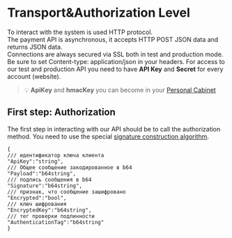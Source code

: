 # Transport&Authorization Level
To interact with the system is used HTTP protocol.  
The payment API is asynchronous, it accepts HTTP POST JSON data and returns JSON data.  
Connections are always secured via SSL both in test and production mode. Be sure to set Content-type: application/json in your headers. 
For access to our test and production API you need to have **API Key** and **Secret** for every account (website).    
> :bulb: **ApiKey** and **hmacKey** you can become in your [Personal Cabinet](pers_cab_website_creation.md) 

## First step: Authorization
The first step in interacting with our API should be to call the authorization method. You need to use the special [signature construction algorithm](signatur_alghoritm.md). 

```HTTP
{
/// идентификатор ключа клиента
"ApiKey":"string",
/// Общее сообщение закодированное в b64
"Payload":"b64string",
/// подпись сообщения в b64
"Signature":"b64string",
/// признак, что сообщение зашифровано
"Encrypted":"bool",
/// ключ шифрования
"EncryptedKey":"b64string",
/// тег проверки подлинности
"AuthenticationTag":"b64string"
}
```